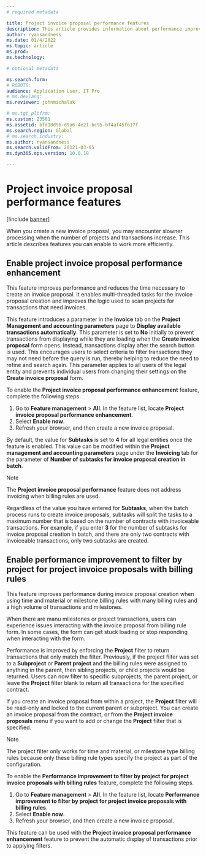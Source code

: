 ```yaml
---
# required metadata

title: Project invoice proposal performance features
description: This article provides information about performance improvements to project invoice proposals.
author: ryansandness
ms.date: 01/4/2022
ms.topic: article
ms.prod: 
ms.technology: 

# optional metadata

ms.search.form: 
# ROBOTS: 
audience: Application User, IT Pro
# ms.devlang: 
ms.reviewer: johnmichalak

# ms.tgt_pltfrm: 
ms.custom: 23561
ms.assetid: bfd18d9b-d9a6-4e21-bc95-bf4af45f617f
ms.search.region: Global
# ms.search.industry: 
ms.author: ryansandness
ms.search.validFrom: 20121-03-05
ms.dyn365.ops.version: 10.0.18

---
```


# Project invoice proposal performance features

[!include [banner](../includes/banner.md)]

When you create a new invoice proposal, you may encounter slowner processing when the number of projects and transactions increase. This article describes features you can enable to work more efficiently.

## Enable project invoice proposal performance enhancement

This feature improves performance and reduces the time necessary to create an invoice proposal. It enables multi-threaded tasks for the invoice proposal creation and improves the logic used to scan projects for transactions that need invoices.

This feature introduces a parameter in the **Invoice** tab on the **Project Management and accounting parameters** page to **Display available transactions automatically**. This parameter is set to **No** initially to prevent transactions from displaying while they are loading when the **Create invoice proposal** form opens. Instead, transactions display after the search button is used. This encourages users to select criteria to filter transactions they may not need before the query is run, thereby helping to reduce the need to refine and search again. This parameter applies to all users of the legal entity and prevents individual users from changing their settings on the **Create invoice proposal** form. 

To enable the **Project invoice proposal performance enhancement** feature, complete the following steps.

1. Go to **Feature management** > **All**. In the feature list, locate **Project invoice proposal performance enhancement**.
1. Select **Enable now**.
1. Refresh your browser, and then create a new invoice proposal.

By default, the value for **Subtasks** is set to **4** for all legal entities once the feature is enabled. This value can be modified within the **Project management and accounting parameters** page under the **Invoicing** tab for the parameter of **Number of subtasks for invoice proposal creation in batch**.

> [!NOTE]
> The **Project invoice proposal performance** feature does not address invoicing when billing rules are used.
>
> Regardless of the value you have entered for **Subtasks**, when the batch process runs to create invoice proposals, subtasks will split the tasks to a maximum number that is based on the number of contracts with invoiceable transactions. For example, if you enter **3** for the number of subtasks for invoice proposal creation in batch, and there are only two contracts with invoiceable transactions, only two subtasks are created. 

## Enable performance improvement to filter by project for project invoice proposals with billing rules

This feature improves performance during invoice proposal creation when using time and material or milestone billing rules with many billing rules and a high volume of transactions and milestones.

When there are manu milestones or project transactions, users can experience issues interacting with the invoice proposal from billing rule form. In some cases, the form can get stuck loading or stop responding when interacting with the form.

Performance is improved by enforcing the **Project** filter to return transactions that only match the filter. Previously, if the project filter was set to a **Subproject** or **Parent project** and the billing rules were assigned to anything in the parent, then sibling projects, or child projects would be returned. Users can now filter to specific subprojects, the parent project, or leave the **Project** filter blank to return all transactions for the specified contract.

If you create an invoice proposal from within a project, the **Project** filter will be read-only and locked to the current parent or subproject. You can create an invoice proposal from the contract, or from the **Project invoice proposals** menu if you want to add or change the **Project** filter that is specified.

> [!NOTE]
> The project filter only works for time and material, or milestone type billing rules because only these billing rule types specify the project as part of the configuration.

To enable the **Performance improvement to filter by project for project invoice proposals with billing rules** feature, complete the following steps.

1. Go to **Feature management** > **All**. In the feature list, locate **Performance improvement to filter by project for project invoice proposals with billing rules**.
1. Select **Enable now**.
1. Refresh your browser, and then create a new invoice proposal.

This feature can be used with the **Project invoice proposal performance enhancement** feature to prevent the automatic display of transactions prior to applying filters.
